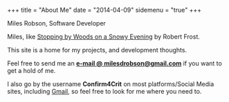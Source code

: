 +++
title = "About Me"
date = "2014-04-09"
sidemenu = "true"
+++


Miles Robson, Software Developer

Miles, like [Stopping by Woods on a Snowy Evening](https://www.poetryfoundation.org/poems-and-poets/poems/detail/42891) by Robert Frost.

This site is a home for my projects, and development thoughts.

Feel free to send me an **[e-mail @ milesdrobson@gmail.com](mailto:milesdrobson@gmail.com)** if you want to get a hold of me.

I also go by the username **Confirm4Crit** on most platforms/Social Media sites, including [Gmail](mailto:Confirm4Crit@gmail.com), so feel free to look for me where you need to.